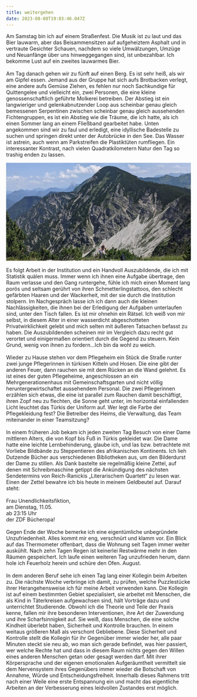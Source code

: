 ```yaml
---
title: weitergehen
date: 2023-08-08T19:03:46.047Z
---
```

Am Samstag bin ich auf einem Straßenfest. Die Musik ist zu laut und das Bier lauwarm, aber das Beisammensitzen auf aufgeheiztem Asphalt und in vertraute Gesichter Schauen, nachdem so viele Umwälzungen, Umzüge und Neuanfänge über uns hinweggegangen sind, ist unbezahlbar. Ich bekomme Lust auf ein zweites lauwarmes Bier.\
\
Am Tag danach gehen wir zu fünft auf einen Berg. Es ist sehr heiß, als wir am Gipfel essen. Jemand aus der Gruppe hat sich aufs Brotbacken verlegt, eine andere aufs Gemüse Ziehen, es fehlen nur noch Sachkundige für Quittengelee und vielleicht ein, zwei Personen, die eine kleine genossenschaftlich geführte Molkerei betreiben. Der Abstieg ist ein langwieriger und gelenkabnutzender Loop aus scheinbar genau gleich bemessenen Serpentinen zwischen scheinbar genau gleich aussehenden Fichtengruppen, es ist ein Abstieg wie die Träume, die ich hatte, als ich einen Sommer lang an einem Fließband gearbeitet habe. Unten angekommen sind wir zu faul und erledigt, eine idyllische Badestelle zu suchen und springen direkt unter der Autobrücke in den See. Das Wasser ist astrein, auch wenn am Parkstreifen die Plastiktüten rumfliegen. Ein interessanter Kontrast, nach vielen Quadratkilometern Natur den Tag so trashig enden zu lassen.

![](/uploads/berg-kopftuch-3.jpg)

Es folgt Arbeit in der Institution und ein Handvoll Auszubildende, die ich mit Statistik quälen muss. Immer wenn ich ihnen eine Aufgabe übertrage, den Raum verlasse und den Gang runtergehe, fühle ich mich einen Moment lang porös und seltsam gerührt von ihren Schmetterlingstattoos, den schlecht gefärbten Haaren und der Wackerheit, mit der sie durch die Institution stolpern. Im Nachgespräch lasse ich ich dann auch die kleinen Nachlässigkeiten, die ihnen bei der Erledigung der Aufgaben unterlaufen sind, unter den Tisch fallen. Es ist mir ohnehin ein Rätsel. Ich weiß von mir selbst, in diesem Alter in einer wasserdicht abgeschotteten Privatwirklichkeit gelebt und mich selten mit äußeren Tatsachen befasst zu haben. Die Auszubildenden scheinen mir im Vergleich dazu recht gut verortet und einigermaßen orientiert durch die Gegend zu steuern. Kein Grund, wenig von ihnen zu fordern…Ich bin da wohl zu weich.\
\
Wieder zu Hause stehen vor dem Pflegeheim ein Stück die Straße runter zwei junge Pflegerinnen in türkisen Kitteln und Hosen. Die eine gibt der anderen Feuer, dann rauchen sie mit dem Rücken an die Wand gelehnt. Es ist eines der guten Pflegeheime, angeschlossen an ein Mehrgenerationenhaus mit Gemeinschaftsgarten und nicht völlig heruntergewirtschaftet aussehendem Personal. Die zwei Pflegerinnen erzählen sich etwas, die eine ist parallel zum Rauchen damit beschäftigt, ihren Zopf neu zu flechten, die Sonne geht unter, im horizontal einfallenden Licht leuchtet das Türkis der Uniform auf. Wer legt die Farbe der Pflegekleidung fest? Die Betreiber des Heims, die Verwaltung, das Team miteinander in einer Teamsitzung?\
\
In einem früheren Job bekam ich jeden zweiten Tag Besuch von einer Dame mittleren Alters, die von Kopf bis Fuß in Türkis gekleidet war. Die Dame hatte eine leichte Lernbehinderung, glaube ich, und las bzw. betrachtete mit Vorliebe Bildbände zu Steppentieren des afrikanischen Kontinents. Ich lieh Dutzende Bücher aus verschiedenen Bibliotheken aus, um den Bilderdurst der Dame zu stillen. Als Dank bastelte sie regelmäßig kleine Zettel, auf denen mit Schreibmaschine getippt die Ankündigung des nächsten Sendetermins von Reich-Ranickis „Literarischem Quartett“ zu lesen war. Einen der Zettel bewahre ich bis heute in meinem Geldbeutel auf. Darauf steht:\
\
Frau Unendlichkeitsfiktion,\
am Dienstag, 11.05.\
ab 23:15 Uhr\
der ZDF Bücheropa!\
\
Gegen Ende der Woche bemerke ich eine eigentümliche unbegründete Unzufriedenheit. Alles kommt mir eng, verschnürt und klamm vor. Ein Blick auf das Thermometer offenbart, dass die Wohnung seit Tagen immer weiter auskühlt. Nach zehn Tagen Regen ist keinerlei Restwärme mehr in den Räumen gespeichert. Ich laufe einen weiteren Tag unzufrieden herum, dann hole ich Feuerholz herein und schüre den Ofen. August.\
\
In dem anderen Beruf sehe ich einen Tag lang einer Kollegin beim Arbeiten zu. Die nächste Woche verbringe ich damit, zu prüfen, welche Puzzlestücke ihrer Herangehensweise ich für meine Arbeit verwenden kann. Die Kollegin ist auf einem bestimmten Gebiet spezialisiert, sie arbeitet mit Menschen, die als Kind in Täterkreisen aufgewachsen sind, hält Vorträge dazu und unterrichtet Studierende. Obwohl ich die Theorie und Teile der Praxis kenne, fallen mir ihre besonderen Interventionen, ihre Art der Zuwendung und ihre Scharfsinnigkeit auf. Sie weiß, dass Menschen, die eine solche Kindheit überlebt haben, Sicherheit und Kontrolle brauchen. In einem weitaus größeren Maß als verschont Gebliebene. Diese Sicherheit und Kontrolle stellt die Kollegin für ihr Gegenüber immer wieder her, alle paar Minuten steckt sie neu ab, wo man sich gerade befindet, was hier passiert, wer welche Rechte hat und dass in diesem Raum nichts gegen den Willen eines anderen Menschen getan oder gesagt werden darf. Mit ihrer Körpersprache und der eigenen emotionalen Aufgeräumtheit vermittelt sie dem Nervensystem ihres Gegenübers immer wieder die Botschaft von Annahme, Würde und Entscheidungsfreiheit. Innerhalb dieses Rahmens tritt nach einer Weile eine erste Entspannung ein und macht das eigentliche Arbeiten an der Verbesserung eines leidvollen Zustandes erst möglich.